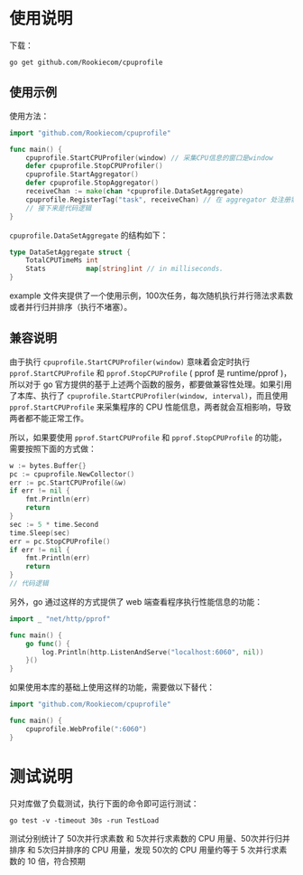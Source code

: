 # 使用说明

下载：

```shell
go get github.com/Rookiecom/cpuprofile
```

## 使用示例

使用方法：

```go
import "github.com/Rookiecom/cpuprofile"

func main() {
	cpuprofile.StartCPUProfiler(window) // 采集CPU信息的窗口是window
	defer cpuprofile.StopCPUProfiler()
	cpuprofile.StartAggregator()
	defer cpuprofile.StopAggregator()
	receiveChan := make(chan *cpuprofile.DataSetAggregate)
	cpuprofile.RegisterTag("task", receiveChan) // 在 aggregator 处注册需要聚合标签 key 为task的样本的 CPU 时间，使用者需要用 receiveChan 接受聚合后的信息
	// 接下来是代码逻辑
}

```

`cpuprofile.DataSetAggregate` 的结构如下：

```go
type DataSetAggregate struct {
	TotalCPUTimeMs int
	Stats          map[string]int // in milliseconds.
}
```

example 文件夹提供了一个使用示例，100次任务，每次随机执行并行筛法求素数或者并行归并排序（执行不堵塞）。

## 兼容说明

由于执行 `cpuprofile.StartCPUProfiler(window)` 意味着会定时执行 `pprof.StartCPUProfile` 和 `pprof.StopCPUProfile` ( pprof 是 runtime/pprof )，所以对于 go 官方提供的基于上述两个函数的服务，都要做兼容性处理。如果引用了本库、执行了 `cpuprofile.StartCPUProfiler(window, interval)`，而且使用 `pprof.StartCPUProfile` 来采集程序的 CPU 性能信息，两者就会互相影响，导致两者都不能正常工作。

所以，如果要使用 `pprof.StartCPUProfile` 和 `pprof.StopCPUProfile` 的功能，需要按照下面的方式做：

```go
w := bytes.Buffer{}
pc := cpuprofile.NewCollector()
err := pc.StartCPUProfile(&w)
if err != nil {
    fmt.Println(err)
    return
}
sec := 5 * time.Second
time.Sleep(sec)
err = pc.StopCPUProfile()
if err != nil {
    fmt.Println(err)
    return
}
// 代码逻辑
```

另外，go 通过这样的方式提供了 web 端查看程序执行性能信息的功能：

```go
import _ "net/http/pprof"

func main() {
	go func() {
        log.Println(http.ListenAndServe("localhost:6060", nil))
	}()
}

```

如果使用本库的基础上使用这样的功能，需要做以下替代：

```go
import "github.com/Rookiecom/cpuprofile"

func main() {
    cpuprofile.WebProfile(":6060")
}
```

# 测试说明

只对库做了负载测试，执行下面的命令即可运行测试：

```shell
go test -v -timeout 30s -run TestLoad
```

测试分别统计了 50次并行求素数 和 5次并行求素数的 CPU 用量、50次并行归并排序 和 5次归并排序的 CPU 用量，发现 50次的 CPU 用量约等于 5 次并行求素数的 10 倍，符合预期
